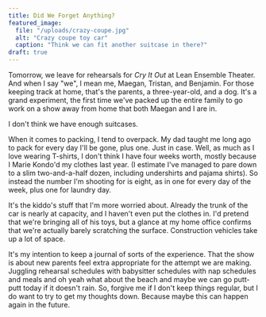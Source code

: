 ```yaml
---
title: Did We Forget Anything?
featured_image:
  file: "/uploads/crazy-coupe.jpg"
  alt: "Crazy coupe toy car"
  caption: "Think we can fit another suitcase in there?"
draft: true
---
```


Tomorrow, we leave for rehearsals for _Cry It Out_ at Lean Ensemble Theater. And when I say "we", I mean me, Maegan, Tristan, and Benjamin. For those keeping track at home, that's the parents, a three-year-old, and a dog. It's a grand experiment, the first time we've packed up the entire family to go work on a show away from home that both Maegan and I are in.

I don't think we have enough suitcases.

<!--more-->

When it comes to packing, I tend to overpack. My dad taught me long ago to pack for every day I'll be gone, plus one. Just in case. Well, as much as I love wearing T-shirts, I don't think I have four weeks worth, mostly because I Marie Kondo'd my clothes last year. (I estimate I've managed to pare down to a slim two-and-a-half dozen, including undershirts and pajama shirts). So instead the number I'm shooting for is eight, as in one for every day of the week, plus one for laundry day.

It's the kiddo's stuff that I'm more worried about. Already the trunk of the car is nearly at capacity, and I haven't even put the clothes in. I'd pretend that we're bringing all of his toys, but a glance at my home office confirms that we're actually barely scratching the surface. Construction vehicles take up a lot of space.

It's my intention to keep a journal of sorts of the experience. That the show is about new parents feel extra appropriate for the attempt we are making. Juggling rehearsal schedules with babysitter schedules with nap schedules and meals and oh yeah what about the beach and maybe we can go putt-putt today if it doesn't rain. So, forgive me if I don't keep things regular, but I do want to try to get my thoughts down. Because maybe this can happen again in the future.
